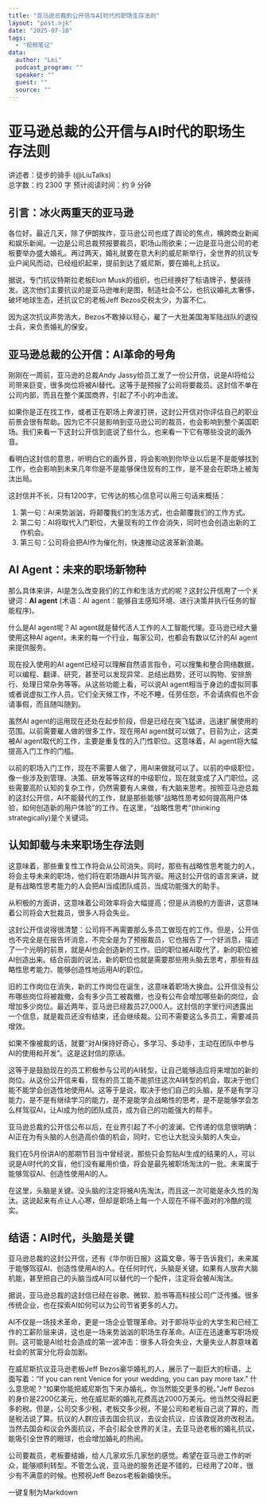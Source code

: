 ```yaml
---
title: "亚马逊总裁的公开信与AI时代的职场生存法则"
layout: "post.njk"  
date: "2025-07-10"
tags:
  - "视频笔记"
data:
  author: "Lei"
  podcast_program: ""
  speaker: ""
  guest: "" 
  source: ""
---
```


<div class="container">

# 亚马逊总裁的公开信与AI时代的职场生存法则

<div class="meta-info">

<span class="speaker-info">讲述者：徒步的骑手 (@LiuTalks)</span>  
总字数：约 2300 字 预计阅读时间：约 9 分钟



<div id="content-to-copy">

## 引言：冰火两重天的亚马逊

各位好。最近几天，除了伊朗挨炸，亚马逊公司也成了舆论的焦点，横跨商业新闻和娱乐新闻。一边是公司总裁预报要裁员，职场山雨欲来；一边是亚马逊公司的老板要举办盛大婚礼。再过两天，婚礼就要在意大利的威尼斯举行，全世界的抗议专业户闻风而动，已经组织起来，提前到达了威尼斯，要在婚礼上抗议。

据说，专门抗议特斯拉老板Elon
Musk的组织，也已经换好了标语牌子，整装待发。这次他们主要抗议的是亚马逊唯利是图，制造社会不公，也抗议婚礼太奢侈，破坏地球生态，还抗议它的老板Jeff
Bezos交税太少，为富不仁。

因为这次抗议声势浩大，Bezos不敢掉以轻心，雇了一大批美国海军陆战队的退役士兵，来负责婚礼的保安。

## 亚马逊总裁的公开信：AI革命的号角

刚刚在一周前，亚马逊的总裁Andy
Jassy给员工发了一份公开信，说是AI将给公司带来巨变，很多岗位将被AI替代。这等于是预报了公司将要裁员。这封信不单在公司内部，而且在整个美国商界，引起了不小的冲击波。

如果你是正在找工作，或者正在职场上奔波打拼，这封公开信对你评估自己的职业前景会很有帮助。因为它不只是影响到亚马逊公司的裁员，也会影响到整个美国职场。我们来看一下这封公开信到底说了些什么，也来看一下它有哪些没说的画外音。

看明白这封信的意思，听明白它的画外音，将会影响到你毕业以后是不是能够找到工作，也会影响到未来几年你是不是能够保住现有的工作，是不是会在职场上被淘汰出局。

这封信并不长，只有1200字，它传达的核心信息可以用三句话来概括：

1.  第一句：AI来势汹汹，将颠覆我们的生活方式，也会颠覆我们的工作方式。
2.  第二句：AI将取代入门职位，大量现有的工作会消失，同时也会创造出新的工作机会。
3.  第三句：公司将会把AI作为催化剂，快速推动这波革新浪潮。

## AI Agent：未来的职场新物种

那么具体来讲，AI是怎么改变我们的工作和生活方式的呢？这封公开信用了一个关键词：**AI
agent** (术语：AI
agent：能够自主感知环境、进行决策并执行任务的智能程序)。

什么是AI agent呢？AI
agent就是替代活人工作的人工智能代理。亚马逊已经大量使用这种AI
agent，未来的每一个行业，每家公司，也都会有数以亿计的AI
agent来提供服务。

现在投入使用的AI
agent已经可以理解自然语言指令，可以搜集和整合网络数据，可以编程、翻译、研究，甚至可以发现异常、总结出趋势，还可以购物、安排旅行、处理日常杂务等等。从这些功能上看，可以说AI
agent相当于身边的虚拟同事或者说虚拟工作人员。它们全天候工作，不吃不睡，任劳任怨，不会请病假也不会请事假，而且随叫随到。

虽然AI
agent的运用现在还处在起步阶段，但是已经在突飞猛进，迅速扩展使用的范围。以前需要雇人做的很多工作，现在用AI
agent就可以做了。目前为止，这类被AI
agent取代的工作，主要是重复性的入门性职位。这意味着，AI
agent将大幅提高入门工作的门槛。

以前的职场入门工作，现在不需要人做了，用AI来做就可以了。以前的中级职位，像一些涉及到管理、决策、研发等等这样的中级职位，现在就变成了入门职位。这些需要高阶认知的复杂工作，仍然需要有人来做，有大脑来思考。按照亚马逊总裁的这封公开信，AI不能替代的工作，就是那些能够“战略性思考如何提高用户体验，如何创造新的用户体验”的工作。在这里，“战略性思考”(thinking
strategically)是个关键词。

## 认知卸载与未来职场生存法则

这意味着，那些重复性工作将会从公司消失。同时，那些有战略性思考能力的人，将会主导未来的职场，他们将在职场跟AI并驾齐驱。用这封公开信的语言来讲，就是有战略性思考能力的人会把AI当成团队成员，当成功能强大的助手。

从积极的方面讲，这意味着公司效率将会大幅提高；但是从消极的方面讲，这意味着公司将会大批裁员，很多人将会失业。

这封公开信说得很清楚：公司将不再需要那么多员工做现在的工作。但是，公开信也不完全是在报告坏消息，不完全是为了预报裁员，它也报告了一个好消息，描述了一个光明的前景，就是AI也会创造新的工作。旧的职位被AI取代了，新的职位被AI创造出来。结合前面的说法，新的职位也就是需要那些用头脑去思考，那些有战略性思考能力、能够创造性地运用AI的职位。

旧的工作岗位在消失，新的工作岗位在诞生，这意味着职场大换血。公开信没有公布哪些岗位将被裁撤，会有多少员工被裁撤，也没有公布会增加哪些新的岗位，会增加多少岗位。最近两年，亚马逊已经裁员27,000人。这封信的字里行间透露出一个信息，就是裁员还没有结束，还会继续裁。公司不需要这么多员工，需要减员增效。

<div class="purple-box">

如果不像被裁的话，就要“对AI保持好奇心，多学习、多动手，主动在团队中参与AI的使用和开发”。这是这封信的原话。



这等于是鼓励现在的员工积极参与公司的AI转型，让自己能够适应将来增加的新的岗位。从这份公开信来看，现有的员工能不能抓住这次AI转型的机会，取决于他们能不能学会创造性地使用AI。这等于是说，取决于他们自己的头脑，是不是有学习能力，是不是有继续学习的能力，是不是能学会战略性的思考，是不是能够学会怎么样驾驭AI，让AI成为他的团队成员，成为自己的功能强大的帮手。

亚马逊总裁的公开信公布以后，在业界引起了不小的波澜。它传递的信息很明确：AI正在为有头脑的人创造高价值的机会，同时，它也让大批没头脑的人失业。

我们在5月份讲AI的那期节目当中曾经说，那些只会剪贴AI生成的结果的人，可以说是AI时代的文盲，他们没有雇用价值，将会是最先被职场淘汰的一批。未来属于能够驾驭AI、创造性使用AI的人。

在这里，头脑是关键。没头脑的注定将被AI先淘汰，而且这一次可能是永久性的淘汰。这说起来有点让人心寒，但却是职场上每一个人现在不得不面对的冷酷的现实。

## 结语：AI时代，头脑是关键

亚马逊总裁的这封公开信，还有《华尔街日报》这篇文章，等于告诉我们，未来属于能够驾驭AI、创造性使用AI的人。在任何时代，头脑是关键。如果有人放弃大脑机能，甚至把自己的头脑当成AI可以替代的一个配件，注定将会被AI淘汰。

据说，亚马逊总裁的这封信已经在谷歌、微软、脸书等高科技公司广泛传播。很多传统企业，也在探索AI如何可以为公司节省更多的人力。

AI不仅是一场技术革命，更是一场企业管理革命。对于即将毕业的大学生和已经工作的工薪阶层来讲，这也是一场来势汹汹的职场生存革命。AI正在迅速重写职场规则。这可能是AI给社会造成的第一波冲击：很多人将会失业，大量失业人群意味着社会的贫富分化将会加剧。

在威尼斯抗议亚马逊老板Jeff
Bezos豪华婚礼的人，展示了一副巨大的标语，上面写着：“If you can rent
Venice for your wedding, you can pay more tax.”
什么意思呢？“如果你能把威尼斯包下来办婚礼，你当然能交更多的税。”Jeff
Bezos的身价是2200亿美元，他在威尼斯的婚礼花费高达2000万美元。他当然交得起更多的税。但是，公司交多少税，老板交多少税，不是公司和老板自己说了算的，而是税法说了算。抗议的人群应该去国会抗议，去议会抗议，应该敦促政府改税法。当然去国会和议会外面抗议，不会引起全世界的关注，去亚马逊老板的婚礼抗议，能吸引全世界的眼球，也会增加婚礼的热闹。

公司要裁员，老板要结婚，给人几家欢乐几家愁的感觉。希望在亚马逊工作的听众，能够顺利转型。不管怎么说，亚马逊的服务还是不错的，已经用了20年，很少有不满意的时候。也预祝Jeff
Bezos老板新婚快乐。



一键复制为Markdown

